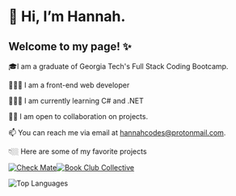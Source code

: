 # 👋 Hi, I’m Hannah.

## Welcome to my page! ✨

🎓I am a graduate of Georgia Tech's Full Stack Coding Bootcamp.

👩🏼‍💻 I am a front-end web developer

👩🏼‍🏫 I am currently learning C# and .NET

🙋🏼 I am open to collaboration on projects.

📫 You can reach me via email at hannahcodes@protonmail.com.

👇🏼 Here are some of my favorite projects

[![Check Mate](https://github-readme-stats.vercel.app/api/pin/?username=hannahnmcdonald&repo=check-mate&theme=gotham)](https://github.com/hannahnmcdonald/check-mate)[![Book Club Collective](https://github-readme-stats.vercel.app/api/pin/?username=hannahnmcdonald&repo=Book-Club-Collective&theme=gotham)](https://github.com/hannahnmcdonald/Book-Club-Collective) 

![Top Languages](https://github-readme-stats.vercel.app/api/top-langs/?username=hannahnmcdonald&layout=compact&theme=gotham&langs_count=8)
  







